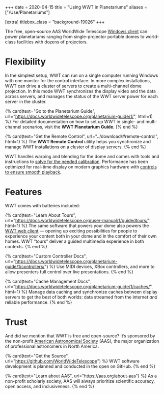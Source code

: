 +++
date = 2020-04-15
title = "Using WWT in Planetariums"
aliases = ["/Use/Planetariums"]

[extra]
titlebox_class = "background-19026"
+++

The free, open-source AAS WorldWide Telescope [Windows client][windows-client]
can power planetariums ranging from single-projector portable domes to
world-class facilities with dozens of projectors.

[windows-client]: @/download/_index.md#windows-client


# Flexibility

In the simplest setup, WWT can run on a single computer running Windows with
one monitor for the control interface. In more complex installations, WWT can
drive a cluster of servers to create a multi-channel dome projection. In this
mode WWT synchronizes the display video and the data across servers, and
manages the status of the WWT server power for each server in the cluster.

<section class="flex-cards">

{% card(text="Go to the Planetarium Guide", url="https://docs.worldwidetelescope.org/planetarium-guide/1/", html=1) %}
For detailed documentation on how to set up WWT in single- and multi-channel
scenarios, visit the <b>WWT Planetarium Guide</b>.
{% end %}


{% card(text="Get the Remote Control", url="../download/#remote-control", html=1) %}
The <b>WWT Remote Control</b> utility helps you synchronize and manage WWT
installations on a cluster of display servers.
{% end %}

</section>

WWT handles warping and blending for the dome and comes with tools and
instructions to [solve for the needed calibration][multi-channel-setup].
Performance has been optimized for real-time display on modern graphics
hardware with [controls to ensure smooth playback][perf].

[multi-channel-setup]: https://docs.worldwidetelescope.org/planetarium-guide/1/multi-channel-setup/
[perf]: https://docs.worldwidetelescope.org/planetarium-guide/1/performance/


# Features

WWT comes with batteries included:

<section class="flex-cards">

{% card(text="Learn About Tours", url="https://docs.worldwidetelescope.org/user-manual/1/guidedtours/", html=1) %}
The same software that powers your dome also powers the <a
href="/webclient/">WWT web client</a> — opening up exciting possibilities for
people to experience your content both in your dome and in the comfort of
their own homes. WWT “tours” deliver a guided multimedia experience in both
contexts.
{% end %}

{% card(text="Custom Controller Docs", url="https://docs.worldwidetelescope.org/planetarium-guide/1/controllers/") %}
Use MIDI devices, XBox controllers, and more to allow presenters full control
over live presentations.
{% end %}

{% card(text="Cache Management Docs", url="https://docs.worldwidetelescope.org/planetarium-guide/1/caches/", html=1) %}
Manage data caching and synchronize caches between display servers to get the
best of both worlds: data streamed from the internet <i>and</i> reliable
performance.
{% end %}

</section>


# Trust

And did we mention that WWT is free and open-source? It’s sponsored by the
non-profit [American Astronomical Society][aas] (AAS), the major organization of
professional astronomers in North America.

[aas]: https://aas.org/

<section class="flex-cards">

{% card(text="Get the Source", url="https://github.com/WorldWideTelescope") %}
WWT software development is planned and conducted in the open on GitHub.
{% end %}

{% card(text="Learn about AAS", url="https://aas.org/about-aas") %}
As a non-profit scholarly society, AAS will always prioritize scientific
accuracy, open access, and inclusiveness.
{% end %}

</section>
